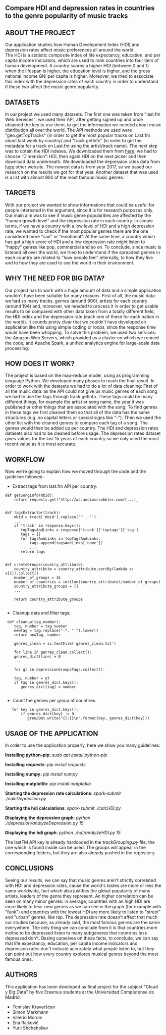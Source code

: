 ## Compare HDI and depression rates in countries to the genre popularity of music tracks


## ABOUT THE PROJECT
Our application studies how Human Development Index (HDI) and depression rates affect music preferences all around the world.  
The HDI is a statistic composite index of life expectancy, education, and per capita income indicators, which are used to rank countries into four tiers of human development. A country scores a higher HDI (between 0 and 1) when the lifespan is higher, the education level is higher, and the gross national income GNI per capita is higher. Moreover, we tried to associate this index with the depression rates of each country in order to understand if these two affect the music genre popularity.


## DATASETS
In our project we used many datasets. The first one was taken from "last.fm Web Services": we used their API, after getting signed up and once obtained the key to use them, to get the information we needed about music distribution all over the world. The API methods we used were "geo.getTopTracks" (in order to get the most popular tracks on Last.fm about last week by country) and "track.getInfo" (in order to get the metadata for a track on Last.fm using the artist/track name).
The next step was to obtain the HDI indexes. We downloaded them from [here](http://hdr.undp.org/en/data); we had to choose “Dimension”: HDI, then again HDI on the next picker and then download data underneath.
We downloaded the depression rates data from [here](https://ourworldindata.org/mental-health) other website. The newest data is from year 2017, so we based our research on the results we got for that year.
Another dataset that was used is a list with almost 900 of the most famous music genres.


## TARGETS
With our project we wanted to show informations that could be useful for people interested in the argument, since it is for research purposes only.
Our main aim was to see if music genre popularities are affected by the "human growth level" and the depression rate in each country. In simple terms, if we have a country with a low level of HDI and a high depression rate, we wanted to check if the most popular genres there are the one considered more "sad" or "emotional". At the same time, a country which has got a high score of HDI and a low depression rate might listen to "happy" genres like pop, commercial and so on.
To conclude, since music is listened all over the world, we tried to understand if the spreadest genres in each country are related to "how people feel" internally, to how they live and to how they are used to see the world in their environment.



## WHY THE NEED FOR BIG DATA?
Our project has to work with a huge amount of data and a simple application wouldn't have been suitable for many reasons.
First of all, the music data: we had so many tracks, genres (around 900), artists for each country (around 194) and, moreover, we needed to process it in order to get usable results to be compared with other data taken from a totally different field, the HDI index and the depression rate (each one of these for each nation in the world). It sounds pretty clear that we couldn't have developed an application like this using simple coding or loops, since the response time would have been whopping.
To solve this problem, we used two services: the Amazon Web Servers, which provided us a cluster on which we runned the code, and Apache Spark, a unified analytics engine for large-scale data processing.


## HOW DOES IT WORK?
The project is based on the map-reduce model, using as programming language Python. We developed many phases to reach the final result. 
In order to work with the datasets we had to do a lot of data cleaning:
First of all the music data: as the API could not give us music genres of each song we had to use the tags through track.getInfo. These tags could be many different things, for example the artist or song name, the year it was published or other things that are associated with the song. To find genres in these tags we first cleaned them so that all of the data has the same structures (e.g. no capital letters or special signs like "-"). Then we used the other list with the cleaned genres to compare each tag of a song. The genres would then be added up per country. 
The HDI and depression rates datasets also had to be cleaned before usage. The depression rates dataset gives values for the last 15 years of each country so we only used the most recent value as it is most accurate.

## WORKFLOW
Now we're going to explain how we moved through the code and the guideline followed:
- Extract tags from last.fm API per country:
```              
def getSongInfo(mbid):
    return requests.get("http://ws.audioscrobbler.com/[...]_
                
                
def tagsExtractor(track):
    mbid = track['mbid'].replace('"', '')
    ...
    if 'track' in response.keys():
       topTagsAndLinks = response['track']['toptags']['tag']
       tags = []
       for tagsAndLinks in topTagsAndLinks:
           tags.append(tagsAndLinks['name'])
           ...
       return tags
                  
              
def createGroups(country_attribute):
    country_attribute = country_attribute.sortBy(lambda x: x[1]).collect()
    number_of_groups = 15
    number_of_countries = int(len(country_attribute)/number_of_groups)
    country_attribute_groups = []
    ... 

    return country_attribute_groups
                   
 ```               
 - Cleanup data and filter tags:
 ```
  def cleanup(tag_number):
     tag, number = tag_number
     newTag = tag.replace("-", " ").lower()
     return newTag, number
                             
     genres_clean = sc.textFile('genres_clean.txt')

     for line in genres_clean.collect():
     genres_dict[line] = 0
     ...

     for gt in depressionGroupsTags.collect():

     tag, number = gt
     if tag in genres_dict.keys():
        genres_dict[tag] = number
                   
```                   
- Count the genres per group of countries:
```
   for key in genres_dict.keys():
       if genres_dict[key] != 0:
          groupOut.write("{}:{}\n".format(key, genres_dict[key]))
```

## USAGE OF THE APPLICATION
In order to use the application properly, here we show you many guidelines:

**Installing python-pip:**
    _sudo apt install python-pip_

**Installing requests:**
    _pip install requests_

**Installing numpy:**
    _pip install numpy_

**Installing matplotlib:**
    _pip install matplotlib_

**Starting the depression rate calculations**:
    _spark-submit ./calcDepression.py_

**Starting the hdi calculations**:
    _spark-submit ./calcHDI.py_

**Displaying the depression graph**:
    _python ./depression/analyzeDepression.py 15_

**Displaying the hdi graph**:
    _python ./hdi/analyzeHDI.py 15_

The lastFM API key is already hardcoded in the _trackGrouping.py_ file, the one  which is found inside can be used.
The groups will appear in the corresponding folders, but they are also already pushed in the repository.
 
 
                 
## CONCLUSIONS                  
Seeing our results, we can say that music genres aren't strictly correlated with HDI and depression rates, cause the world's tastes are more or less the same worldwide, fact which also justifies the global popularity of many artists, leaders of the genre they represent.
An higher correlation can be seen on many minor genres: in average, countries with an high HDI are more likely to hear new genres as we can see in the graph (for example with "funk") and countries with the lowest HDI are more likely to listen to "street" and "urban" genres, like rap.
The depression rate doesn't affect that much our studies because, as already said, the most famous genres are the same everywhere. The only thing we can conclude from it is that countries more incline to be depressed listen to many subgeneres that countries less depressed don't. 
Basing ourselves on these facts, to conclude, we can say that life expectancy, education, per capita income indicators and depression rates don't indicate accurately what people listen to, but they can point out how every country explores musical genres beyond the most famous ones.



## AUTHORS
This application has been developed as final project for the subject "Cloud y Big Data" by five Erasmus students at the Universidad Complutense de Madrid:
- Tomislav Kravaršćan
- Simon Markmann
- Valerio Moroni
- Ena Rajković
- Yurii Shcheholiev

